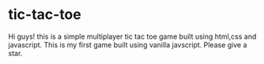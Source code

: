 # tic-tac-toe
Hi guys! this is a simple multiplayer tic tac toe game built using html,css and javascript.
This is my first game built using vanilla javscript.
Please give a star.
